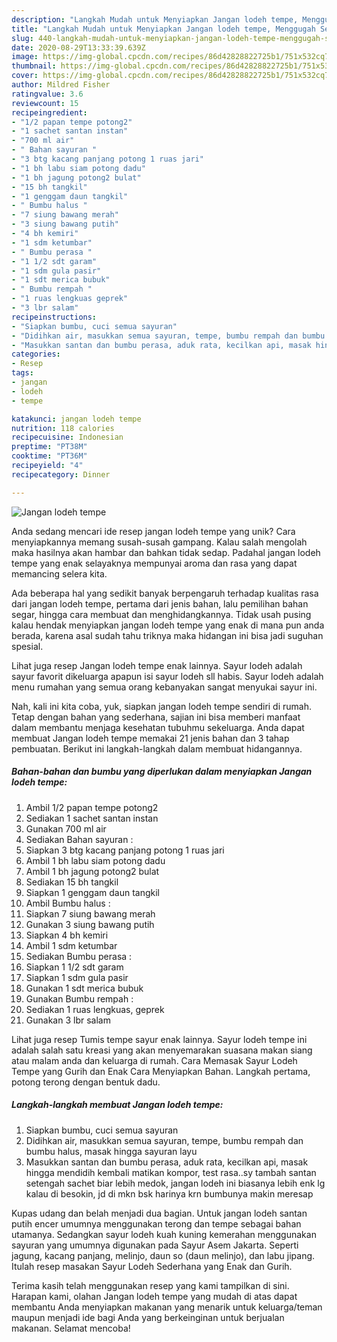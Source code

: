 ```yaml
---
description: "Langkah Mudah untuk Menyiapkan Jangan lodeh tempe, Menggugah Selera"
title: "Langkah Mudah untuk Menyiapkan Jangan lodeh tempe, Menggugah Selera"
slug: 440-langkah-mudah-untuk-menyiapkan-jangan-lodeh-tempe-menggugah-selera
date: 2020-08-29T13:33:39.639Z
image: https://img-global.cpcdn.com/recipes/86d42828822725b1/751x532cq70/jangan-lodeh-tempe-foto-resep-utama.jpg
thumbnail: https://img-global.cpcdn.com/recipes/86d42828822725b1/751x532cq70/jangan-lodeh-tempe-foto-resep-utama.jpg
cover: https://img-global.cpcdn.com/recipes/86d42828822725b1/751x532cq70/jangan-lodeh-tempe-foto-resep-utama.jpg
author: Mildred Fisher
ratingvalue: 3.6
reviewcount: 15
recipeingredient:
- "1/2 papan tempe potong2"
- "1 sachet santan instan"
- "700 ml air"
- " Bahan sayuran "
- "3 btg kacang panjang potong 1 ruas jari"
- "1 bh labu siam potong dadu"
- "1 bh jagung potong2 bulat"
- "15 bh tangkil"
- "1 genggam daun tangkil"
- " Bumbu halus "
- "7 siung bawang merah"
- "3 siung bawang putih"
- "4 bh kemiri"
- "1 sdm ketumbar"
- " Bumbu perasa "
- "1 1/2 sdt garam"
- "1 sdm gula pasir"
- "1 sdt merica bubuk"
- " Bumbu rempah "
- "1 ruas lengkuas geprek"
- "3 lbr salam"
recipeinstructions:
- "Siapkan bumbu, cuci semua sayuran"
- "Didihkan air, masukkan semua sayuran, tempe, bumbu rempah dan bumbu halus, masak hingga sayuran layu"
- "Masukkan santan dan bumbu perasa, aduk rata, kecilkan api, masak hingga mendidih kembali matikan kompor, test rasa..sy tambah santan setengah sachet biar lebih medok, jangan lodeh ini biasanya lebih enk lg kalau di besokin, jd di mkn bsk harinya krn bumbunya makin meresap"
categories:
- Resep
tags:
- jangan
- lodeh
- tempe

katakunci: jangan lodeh tempe 
nutrition: 118 calories
recipecuisine: Indonesian
preptime: "PT38M"
cooktime: "PT36M"
recipeyield: "4"
recipecategory: Dinner

---
```



![Jangan lodeh tempe](https://img-global.cpcdn.com/recipes/86d42828822725b1/751x532cq70/jangan-lodeh-tempe-foto-resep-utama.jpg)

Anda sedang mencari ide resep jangan lodeh tempe yang unik? Cara menyiapkannya memang susah-susah gampang. Kalau salah mengolah maka hasilnya akan hambar dan bahkan tidak sedap. Padahal jangan lodeh tempe yang enak selayaknya mempunyai aroma dan rasa yang dapat memancing selera kita.

Ada beberapa hal yang sedikit banyak berpengaruh terhadap kualitas rasa dari jangan lodeh tempe, pertama dari jenis bahan, lalu pemilihan bahan segar, hingga cara membuat dan menghidangkannya. Tidak usah pusing kalau hendak menyiapkan jangan lodeh tempe yang enak di mana pun anda berada, karena asal sudah tahu triknya maka hidangan ini bisa jadi suguhan spesial.

Lihat juga resep Jangan lodeh tempe enak lainnya. Sayur lodeh adalah sayur favorit dikeluarga apapun isi sayur lodeh sll habis. Sayur lodeh adalah menu rumahan yang semua orang kebanyakan sangat menyukai sayur ini.


Nah, kali ini kita coba, yuk, siapkan jangan lodeh tempe sendiri di rumah. Tetap dengan bahan yang sederhana, sajian ini bisa memberi manfaat dalam membantu menjaga kesehatan tubuhmu sekeluarga. Anda dapat membuat Jangan lodeh tempe memakai 21 jenis bahan dan 3 tahap pembuatan. Berikut ini langkah-langkah dalam membuat hidangannya.

<!--inarticleads1-->

##### Bahan-bahan dan bumbu yang diperlukan dalam menyiapkan Jangan lodeh tempe:

1. Ambil 1/2 papan tempe potong2
1. Sediakan 1 sachet santan instan
1. Gunakan 700 ml air
1. Sediakan  Bahan sayuran :
1. Siapkan 3 btg kacang panjang potong 1 ruas jari
1. Ambil 1 bh labu siam potong dadu
1. Ambil 1 bh jagung potong2 bulat
1. Sediakan 15 bh tangkil
1. Siapkan 1 genggam daun tangkil
1. Ambil  Bumbu halus :
1. Siapkan 7 siung bawang merah
1. Gunakan 3 siung bawang putih
1. Siapkan 4 bh kemiri
1. Ambil 1 sdm ketumbar
1. Sediakan  Bumbu perasa :
1. Siapkan 1 1/2 sdt garam
1. Siapkan 1 sdm gula pasir
1. Gunakan 1 sdt merica bubuk
1. Gunakan  Bumbu rempah :
1. Sediakan 1 ruas lengkuas, geprek
1. Gunakan 3 lbr salam


Lihat juga resep Tumis tempe sayur enak lainnya. Sayur lodeh tempe ini adalah salah satu kreasi yang akan menyemarakan suasana makan siang atau malam anda dan keluarga di rumah. Cara Memasak Sayur Lodeh Tempe yang Gurih dan Enak Cara Menyiapkan Bahan. Langkah pertama, potong terong dengan bentuk dadu. 

<!--inarticleads2-->

##### Langkah-langkah membuat Jangan lodeh tempe:

1. Siapkan bumbu, cuci semua sayuran
1. Didihkan air, masukkan semua sayuran, tempe, bumbu rempah dan bumbu halus, masak hingga sayuran layu
1. Masukkan santan dan bumbu perasa, aduk rata, kecilkan api, masak hingga mendidih kembali matikan kompor, test rasa..sy tambah santan setengah sachet biar lebih medok, jangan lodeh ini biasanya lebih enk lg kalau di besokin, jd di mkn bsk harinya krn bumbunya makin meresap


Kupas udang dan belah menjadi dua bagian. Untuk jangan lodeh santan putih encer umumnya menggunakan terong dan tempe sebagai bahan utamanya. Sedangkan sayur lodeh kuah kuning kemerahan menggunakan sayuran yang umumnya digunakan pada Sayur Asem Jakarta. Seperti jagung, kacang panjang, melinjo, daun so (daun melinjo), dan labu jipang. Itulah resep masakan Sayur Lodeh Sederhana yang Enak dan Gurih. 

Terima kasih telah menggunakan resep yang kami tampilkan di sini. Harapan kami, olahan Jangan lodeh tempe yang mudah di atas dapat membantu Anda menyiapkan makanan yang menarik untuk keluarga/teman maupun menjadi ide bagi Anda yang berkeinginan untuk berjualan makanan. Selamat mencoba!
